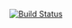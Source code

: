 [![Build Status](https://travis-ci.org/aviwembekeni/waiter-availability.svg?branch=master)](https://travis-ci.org/aviwembekeni/waiter-availability)
